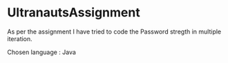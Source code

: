 # UltranautsAssignment

As per the assignment I have tried to code the Password stregth in multiple iteration. 

Chosen language : Java
